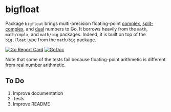 # bigfloat

Package `bigfloat` brings multi-precision floating-point [complex](https://en.wikipedia.org/wiki/Complex_number), [split-complex](https://en.wikipedia.org/wiki/Split-complex_number), and [dual](https://en.wikipedia.org/wiki/Dual_number) numbers to Go. It borrows heavily from the `math`, `math/cmplx`, and `math/big` packages. Indeed, it is built on top of the `big.Float` type from the `math/big` package.

[![Go Report Card](https://goreportcard.com/badge/gojp/goreportcard)](https://goreportcard.com/report/github.com/meirizarrygelpi/bigfloat) [![GoDoc](https://godoc.org/github.com/meirizarrygelpi/bigfloat?status.svg)](https://godoc.org/github.com/meirizarrygelpi/bigfloat)

Note that some of the tests fail because floating-point arithmetic is different from real number arithmetic.

## To Do

1. Improve documentation
1. Tests
1. Improve README